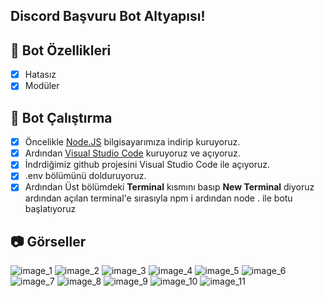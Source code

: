 ## Discord Başvuru Bot Altyapısı!

## 📑 Bot Özellikleri

- [x] Hatasız
- [x] Modüler

## 🤖 Bot Çalıştırma

- [x] Öncelikle [Node.JS](https://nodejs.org/en) bilgisayarımıza indirip kuruyoruz.
- [x] Ardından [Visual Studio Code](https://code.visualstudio.com/) kuruyoruz ve açıyoruz.
- [x] İndrdiğimiz github projesini Visual Studio Code ile açıyoruz.
- [x] .env bölümünü dolduruyoruz.
- [x] Ardından Üst bölümdeki **Terminal** kısmını basıp **New Terminal** diyoruz ardından açılan terminal'e sırasıyla npm i ardından node . ile botu başlatıyoruz

## 📷 Görseller
![image_1](https://github.com/SlenzyCode/advanced-basvuru-botu/assets/137514443/56698ed5-30ce-4171-8ebf-b337684bb8a7)
![image_2](https://github.com/SlenzyCode/advanced-basvuru-botu/assets/137514443/e045b312-38a4-4661-bc8d-c76b7f29ea58)
![image_3](https://github.com/SlenzyCode/advanced-basvuru-botu/assets/137514443/5df31416-7c3a-4ca7-86a2-0e4e39f48ee1)
![image_4](https://github.com/SlenzyCode/advanced-basvuru-botu/assets/137514443/981cd245-0bfb-420b-bd16-990c0dfcc2a4)
![image_5](https://github.com/SlenzyCode/advanced-basvuru-botu/assets/137514443/3d5f98a2-e3d0-480c-80d7-d7adf6451ff8)
![image_6](https://github.com/SlenzyCode/advanced-basvuru-botu/assets/137514443/06f6d3c1-54f2-4b8e-a40c-179fac66d67d)
![image_7](https://github.com/SlenzyCode/advanced-basvuru-botu/assets/137514443/fb230944-8b8a-423d-be1e-716b6c8cb10c)
![image_8](https://github.com/SlenzyCode/advanced-basvuru-botu/assets/137514443/0f556011-75c6-43a7-bf32-6f77f7d1c8c6)
![image_9](https://github.com/SlenzyCode/advanced-basvuru-botu/assets/137514443/7f555525-3a5f-4ed7-b765-27c339765cd1)
![image_10](https://github.com/SlenzyCode/advanced-basvuru-botu/assets/137514443/4f00c51f-568b-4ee4-af72-0c50708f239f)
![image_11](https://github.com/SlenzyCode/advanced-basvuru-botu/assets/137514443/2746f66e-bfd8-44d4-928c-70e84755df61)
